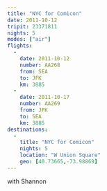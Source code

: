 ```yaml
---
title: "NYC for Comicon"
date: 2011-10-12
tripit: 23371811
nights: 5
modes: ["air"]
flights:
  -
    date: 2011-10-12
    number: AA268
    from: SEA
    to: JFK
    km: 3885
  -
    date: 2011-10-17
    number: AA269
    from: JFK
    to: SEA
    km: 3885
destinations:
  -
    title: "NYC for Comicon"
    nights: 5
    location: "W Union Square"
    geo: [40.73665,-73.98869]
---
```


with Shannon
